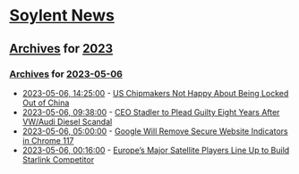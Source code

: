 # [Soylent News](../../../README.md)

## [Archives](../../index.md) for [2023](../index.md)

### [Archives](../../index.md) for [2023-05-06](index.md)

* [2023-05-06, 14:25:00](https://soylentnews.org/article.pl?sid=23/05/05/1158218&from=rss) - [US Chipmakers Not Happy About Being Locked Out of China](https://soylentnews.org/article.pl?sid=23/05/05/1158218&from=rss)
* [2023-05-06, 09:38:00](https://soylentnews.org/article.pl?sid=23/05/05/1150236&from=rss) - [CEO Stadler to Plead Guilty Eight Years After VW/Audi Diesel Scandal](https://soylentnews.org/article.pl?sid=23/05/05/1150236&from=rss)
* [2023-05-06, 05:00:00](https://soylentnews.org/article.pl?sid=23/05/05/0252245&from=rss) - [Google Will Remove Secure Website Indicators in Chrome 117](https://soylentnews.org/article.pl?sid=23/05/05/0252245&from=rss)
* [2023-05-06, 00:16:00](https://soylentnews.org/article.pl?sid=23/05/05/0138213&from=rss) - [Europe’s Major Satellite Players Line Up to Build Starlink Competitor](https://soylentnews.org/article.pl?sid=23/05/05/0138213&from=rss)
